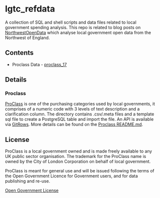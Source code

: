 # lgtc_refdata

A collection of SQL and shell scripts and data files related to local government spending analysis. This repo is related to blog posts on [NorthwestOpenData](http://www.northwestopendata.org.uk/) which analyse local government open data from the Northwest of England.

## Contents

* Proclass Data - [proclass_17](https://github.com/northwestopendata/lgtc_refdata/tree/master/proclass_17)

## Details
### Proclass
[ProClass](http://www.proclass.org.uk) is one of the purchasing categories used by local governments, it comprises of a numeric code with 3 levels of text description and a clarification column. The directory contains .csv/.meta files and a template sql file to create a PostgreSQL table and import the file. An API is available via [GitRows](https://gitrows.com/). More details can be found on the [Proclass README.md](https://github.com/northwestopendata/lgtc_refdata/tree/master/proclass_17/README.md).


## License

ProClass is a local government owned and is made freely available to any UK public sector organisation. The trademark for the ProClass name is owned by the City of London Corporation on behalf of local government.

ProClass is meant for general use and will be issued following the terms of the Open Government Licence for Government users, and for data publishing and re-use.

[Open Government License](http://www.nationalarchives.gov.uk/doc/open-government-licence/version/3/)
